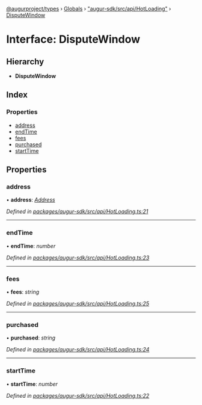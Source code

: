 [@augurproject/types](../README.md) › [Globals](../globals.md) › ["augur-sdk/src/api/HotLoading"](../modules/_augur_sdk_src_api_hotloading_.md) › [DisputeWindow](_augur_sdk_src_api_hotloading_.disputewindow.md)

# Interface: DisputeWindow

## Hierarchy

* **DisputeWindow**

## Index

### Properties

* [address](_augur_sdk_src_api_hotloading_.disputewindow.md#address)
* [endTime](_augur_sdk_src_api_hotloading_.disputewindow.md#endtime)
* [fees](_augur_sdk_src_api_hotloading_.disputewindow.md#fees)
* [purchased](_augur_sdk_src_api_hotloading_.disputewindow.md#purchased)
* [startTime](_augur_sdk_src_api_hotloading_.disputewindow.md#starttime)

## Properties

###  address

• **address**: *[Address](../modules/_augur_sdk_src_state_logs_types_.md#address)*

*Defined in [packages/augur-sdk/src/api/HotLoading.ts:21](https://github.com/AugurProject/augur/blob/69c4be52bf/packages/augur-sdk/src/api/HotLoading.ts#L21)*

___

###  endTime

• **endTime**: *number*

*Defined in [packages/augur-sdk/src/api/HotLoading.ts:23](https://github.com/AugurProject/augur/blob/69c4be52bf/packages/augur-sdk/src/api/HotLoading.ts#L23)*

___

###  fees

• **fees**: *string*

*Defined in [packages/augur-sdk/src/api/HotLoading.ts:25](https://github.com/AugurProject/augur/blob/69c4be52bf/packages/augur-sdk/src/api/HotLoading.ts#L25)*

___

###  purchased

• **purchased**: *string*

*Defined in [packages/augur-sdk/src/api/HotLoading.ts:24](https://github.com/AugurProject/augur/blob/69c4be52bf/packages/augur-sdk/src/api/HotLoading.ts#L24)*

___

###  startTime

• **startTime**: *number*

*Defined in [packages/augur-sdk/src/api/HotLoading.ts:22](https://github.com/AugurProject/augur/blob/69c4be52bf/packages/augur-sdk/src/api/HotLoading.ts#L22)*
